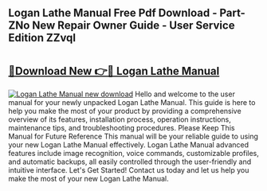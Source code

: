 ## Logan Lathe Manual Free Pdf Download - Part-ZNo New Repair Owner Guide - User Service Edition ZZvqI

# <h2><a href="http://bc28321.oget.top/?id=Logan+Lathe+Manual">🔗Download New 👉🔴 Logan Lathe Manual</a></h2>

[![Logan Lathe Manual new download](https://i.imgur.com/5g1atiW.png)](http://bc28321.oget.top/?id=Logan+Lathe+Manual)
Hello and welcome to the user manual for your newly unpacked Logan Lathe Manual. This guide is here to help you make the most of your product by providing a comprehensive overview of its features, installation process, operation instructions, maintenance tips, and troubleshooting procedures. Please Keep This Manual for Future Reference This manual will be your reliable guide to using your new Logan Lathe Manual effectively. Logan Lathe Manual advanced features include image recognition, voice commands, customizable profiles, and automatic backups, all easily controlled through the user-friendly and intuitive interface. Let's Get Started! Contact us today and let us help you make the most of your new Logan Lathe Manual.
